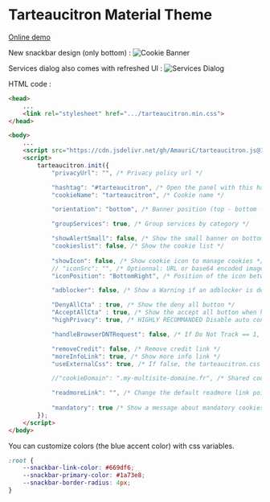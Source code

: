 # Tarteaucitron Material Theme

[Online demo](https://raw.githack.com/Aryqs-Ipsum/tac-material/main/demo/index.html)

New snackbar design (only bottom) :
![Cookie Banner](https://i.imgur.com/FCkOW5A.png)

Services dialog also comes with refreshed UI :
![Services Dialog](https://i.imgur.com/6jnxIDZ.png)

HTML code :

```html
<head>
    ...
    <link rel="stylesheet" href=".../tarteaucitron.min.css">
</head>

<body>
    ...
    <script src="https://cdn.jsdelivr.net/gh/AmauriC/tarteaucitron.js@1.8.4/tarteaucitron.min.js"></script>
    <script>
        tarteaucitron.init({
            "privacyUrl": "", /* Privacy policy url */

            "hashtag": "#tarteaucitron", /* Open the panel with this hashtag */
            "cookieName": "tarteaucitron", /* Cookie name */

            "orientation": "bottom", /* Banner position (top - bottom - middle - popup) */

            "groupServices": true, /* Group services by category */

            "showAlertSmall": false, /* Show the small banner on bottom right */
            "cookieslist": false, /* Show the cookie list */
            
            "showIcon": false, /* Show cookie icon to manage cookies */
            // "iconSrc": "", /* Optionnal: URL or base64 encoded image */
            "iconPosition": "BottomRight", /* Position of the icon between BottomRight, BottomLeft, TopRight and TopLeft */

            "adblocker": false, /* Show a Warning if an adblocker is detected */

            "DenyAllCta" : true, /* Show the deny all button */
            "AcceptAllCta" : true, /* Show the accept all button when highPrivacy on */
            "highPrivacy": true, /* HIGHLY RECOMMANDED Disable auto consent */

            "handleBrowserDNTRequest": false, /* If Do Not Track == 1, disallow all */

            "removeCredit": false, /* Remove credit link */
            "moreInfoLink": true, /* Show more info link */
            "useExternalCss": true, /* If false, the tarteaucitron.css file will be loaded */

            //"cookieDomain": ".my-multisite-domaine.fr", /* Shared cookie for subdomain website */

            "readmoreLink": "", /* Change the default readmore link pointing to tarteaucitron.io */
            
            "mandatory": true /* Show a message about mandatory cookies */
        });
    </script>
</body>
```

You can customize colors (the blue accent color) with css variables. 

```css
:root {
    --snackbar-link-color: #669df6;
    --snackbar-primary-color: #1a73e8;
    --snackbar-border-radius: 4px;
}
```